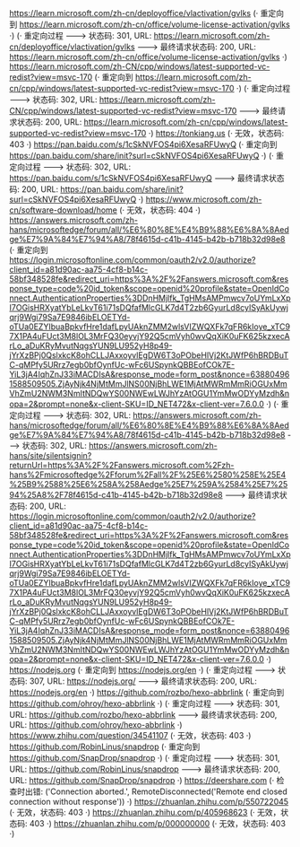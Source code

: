 https://learn.microsoft.com/zh-cn/deployoffice/vlactivation/gvlks (· 重定向到 https://learn.microsoft.com/zh-cn/office/volume-license-activation/gvlks ·)
(· 重定向过程 ---> 状态码: 301, URL: https://learn.microsoft.com/zh-cn/deployoffice/vlactivation/gvlks ---> 最终请求状态码: 200, URL: https://learn.microsoft.com/zh-cn/office/volume-license-activation/gvlks ·)
https://learn.microsoft.com/zh-CN/cpp/windows/latest-supported-vc-redist?view=msvc-170 (· 重定向到 https://learn.microsoft.com/zh-cn/cpp/windows/latest-supported-vc-redist?view=msvc-170 ·)
(· 重定向过程 ---> 状态码: 302, URL: https://learn.microsoft.com/zh-CN/cpp/windows/latest-supported-vc-redist?view=msvc-170 ---> 最终请求状态码: 200, URL: https://learn.microsoft.com/zh-cn/cpp/windows/latest-supported-vc-redist?view=msvc-170 ·)
https://tonkiang.us (· 无效，状态码: 403 ·)
https://pan.baidu.com/s/1cSkNVFOS4pi6XesaRFUwyQ (· 重定向到 https://pan.baidu.com/share/init?surl=cSkNVFOS4pi6XesaRFUwyQ ·)
(· 重定向过程 ---> 状态码: 302, URL: https://pan.baidu.com/s/1cSkNVFOS4pi6XesaRFUwyQ ---> 最终请求状态码: 200, URL: https://pan.baidu.com/share/init?surl=cSkNVFOS4pi6XesaRFUwyQ ·)
https://www.microsoft.com/zh-cn/software-download/home (· 无效，状态码: 404 ·)
https://answers.microsoft.com/zh-hans/microsoftedge/forum/all/%E6%80%8E%E4%B9%88%E6%8A%8Aedge%E7%9A%84%E7%94%A8/78f4615d-c41b-4145-b42b-b718b32d98e8 (· 重定向到 https://login.microsoftonline.com/common/oauth2/v2.0/authorize?client_id=a81d90ac-aa75-4cf8-b14c-58bf348528fe&redirect_uri=https%3A%2F%2Fanswers.microsoft.com&response_type=code%20id_token&scope=openid%20profile&state=OpenIdConnect.AuthenticationProperties%3DDnHMjlfk_TgHMsAMPmwcv7oUYmLxXpI7OGisHRXyatYbLeLkvT61i71sDQfafMlcGLK7d4T2zb6GyurLd8cyISyAkUywjqrj9Wgi79Sa7E9846ibELOETYd-oTUa0EZYIbuaBpkvfHre1dafLpyUAknZMM2wlsVIZWQXFk7qFR6kIoye_xTC97X1PA4uFUct3M8lOL3MrFQ30eyvjY92Q5cmVyh0wvQqXiK0uFK625kzxecArLo_aDuKRyMvutNqgsYUN9LU952yH8p49-jYrXzBPj0QslxkcK8ohCLLJAxxoyvlEgDW6T3oPObeHlVj2KtJWfP6hBRDBuTC-qMPfy5URrz7egb0bfOynfUc-wFc6USpynkQBBEofCOk7E-YiL3jA4IqhZnJ33iMACDIsA&response_mode=form_post&nonce=638804961588509505.ZjAyNjk4NjMtMmJlNS00NjBhLWE1MjAtMWRmMmRiOGUxMmVhZmU2NWM3NmItNDQwYS00NWEwLWJhYzAtOGU1YmMwODYyMzdh&nopa=2&prompt=none&x-client-SKU=ID_NET472&x-client-ver=7.6.0.0 ·)
(· 重定向过程 ---> 状态码: 302, URL: https://answers.microsoft.com/zh-hans/microsoftedge/forum/all/%E6%80%8E%E4%B9%88%E6%8A%8Aedge%E7%9A%84%E7%94%A8/78f4615d-c41b-4145-b42b-b718b32d98e8 ---> 状态码: 302, URL: https://answers.microsoft.com/zh-hans/site/silentsignin?returnUrl=https%3A%2F%2Fanswers.microsoft.com%2Fzh-hans%2Fmicrosoftedge%2Fforum%2Fall%2F%25E6%2580%258E%25E4%25B9%2588%25E6%258A%258Aedge%25E7%259A%2584%25E7%2594%25A8%2F78f4615d-c41b-4145-b42b-b718b32d98e8 ---> 最终请求状态码: 200, URL: https://login.microsoftonline.com/common/oauth2/v2.0/authorize?client_id=a81d90ac-aa75-4cf8-b14c-58bf348528fe&redirect_uri=https%3A%2F%2Fanswers.microsoft.com&response_type=code%20id_token&scope=openid%20profile&state=OpenIdConnect.AuthenticationProperties%3DDnHMjlfk_TgHMsAMPmwcv7oUYmLxXpI7OGisHRXyatYbLeLkvT61i71sDQfafMlcGLK7d4T2zb6GyurLd8cyISyAkUywjqrj9Wgi79Sa7E9846ibELOETYd-oTUa0EZYIbuaBpkvfHre1dafLpyUAknZMM2wlsVIZWQXFk7qFR6kIoye_xTC97X1PA4uFUct3M8lOL3MrFQ30eyvjY92Q5cmVyh0wvQqXiK0uFK625kzxecArLo_aDuKRyMvutNqgsYUN9LU952yH8p49-jYrXzBPj0QslxkcK8ohCLLJAxxoyvlEgDW6T3oPObeHlVj2KtJWfP6hBRDBuTC-qMPfy5URrz7egb0bfOynfUc-wFc6USpynkQBBEofCOk7E-YiL3jA4IqhZnJ33iMACDIsA&response_mode=form_post&nonce=638804961588509505.ZjAyNjk4NjMtMmJlNS00NjBhLWE1MjAtMWRmMmRiOGUxMmVhZmU2NWM3NmItNDQwYS00NWEwLWJhYzAtOGU1YmMwODYyMzdh&nopa=2&prompt=none&x-client-SKU=ID_NET472&x-client-ver=7.6.0.0 ·)
https://nodejs.org (· 重定向到 https://nodejs.org/en ·)
(· 重定向过程 ---> 状态码: 307, URL: https://nodejs.org/ ---> 最终请求状态码: 200, URL: https://nodejs.org/en ·)
https://github.com/rozbo/hexo-abbrlink (· 重定向到 https://github.com/ohroy/hexo-abbrlink ·)
(· 重定向过程 ---> 状态码: 301, URL: https://github.com/rozbo/hexo-abbrlink ---> 最终请求状态码: 200, URL: https://github.com/ohroy/hexo-abbrlink ·)
https://www.zhihu.com/question/34541107 (· 无效，状态码: 403 ·)
https://github.com/RobinLinus/snapdrop (· 重定向到 https://github.com/SnapDrop/snapdrop ·)
(· 重定向过程 ---> 状态码: 301, URL: https://github.com/RobinLinus/snapdrop ---> 最终请求状态码: 200, URL: https://github.com/SnapDrop/snapdrop ·)
https://deershare.com (· 检查时出错: ('Connection aborted.', RemoteDisconnected('Remote end closed connection without response')) ·)
https://zhuanlan.zhihu.com/p/550722045 (· 无效，状态码: 403 ·)
https://zhuanlan.zhihu.com/p/405968623 (· 无效，状态码: 403 ·)
https://zhuanlan.zhihu.com/p/000000000 (· 无效，状态码: 403 ·)

